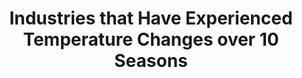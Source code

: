 ---
title: "Industries that Have Experienced Temperature Changes over 10 Seasons"
categories:
  - Investment
tags:
  - Venture Capital( = VC)
  - Investment by industry
  - Solo Entrepreneur
  - Equity
  - Angel Investments
---